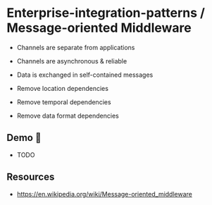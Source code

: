 # Enterprise-integration-patterns / Message-oriented Middleware

* Channels are separate from applications
* Channels are asynchronous & reliable
* Data is exchanged in self-contained messages

* Remove location dependencies
* Remove temporal dependencies
* Remove data format dependencies

## Demo 🎉

* TODO

## Resources

* <https://en.wikipedia.org/wiki/Message-oriented_middleware>
